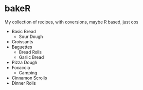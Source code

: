 # bakeR

My collection of recipes, with coversions, maybe R based, just cos

* Basic Bread
  - Sour Dough
* Croissants
* Baguettes
  - Bread Rolls
  - Garlic Bread
* Pizza Dough
* Focaccia
  - Camping
* Cinnamon Scrolls
* Dinner Rolls
